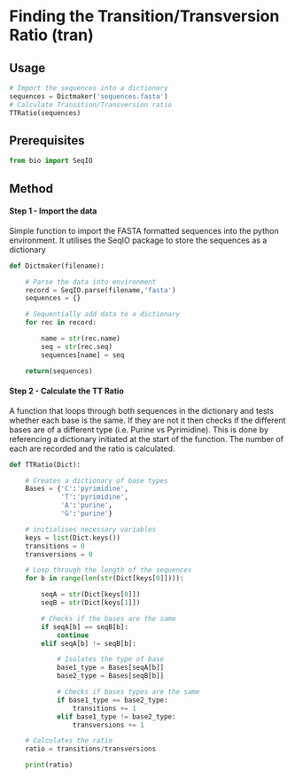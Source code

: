 # Finding the Transition/Transversion Ratio (tran)

## Usage
```python
# Import the sequences into a dictionary
sequences = Dictmaker('sequences.fasta')
# Calculate Transition/Transversion ratio
TTRatio(sequences)
```
## Prerequisites
```python
from bio import SeqIO
```
## Method

#### Step 1 - Import the data
Simple function to import the FASTA formatted sequences into the python environment. It utilises the SeqIO package to store the sequences as a dictionary
```python
def Dictmaker(filename):

    # Parse the data into environment
    record = SeqIO.parse(filename,'fasta')
    sequences = {}

    # Sequentially add data to a dictionary
    for rec in record:

        name = str(rec.name)
        seq = str(rec.seq)
        sequences[name] = seq

    return(sequences)
```
#### Step 2 - Calculate the TT Ratio
A function that loops through both sequences in the dictionary and tests whether each base is the same. If they are not it then checks if the different bases are of a different type (i.e. Purine vs Pyrimidine). This is done by referencing a dictionary initiated at the start of the function. The number of each are recorded and the ratio is calculated.
```python
def TTRatio(Dict):

    # Creates a dictionary of base types
    Bases = {'C':'pyrimidine',
             'T':'pyrimidine',
             'A':'purine',
             'G':'purine'}

    # initialises necessary variables
    keys = list(Dict.keys())
    transitions = 0
    transversions = 0

    # Loop through the length of the sequences
    for b in range(len(str(Dict[keys[0]]))):

        seqA = str(Dict[keys[0]])
        seqB = str(Dict[keys[1]])

        # Checks if the bases are the same
        if seqA[b] == seqB[b]:
            continue
        elif seqA[b] != seqB[b]:

            # Isolates the type of base
            base1_type = Bases[seqA[b]]
            base2_type = Bases[seqB[b]]

            # Checks if bases types are the same
            if base1_type == base2_type:
                transitions += 1
            elif base1_type != base2_type:
                transversions += 1

    # Calculates the ratio
    ratio = transitions/transversions

    print(ratio)
```
